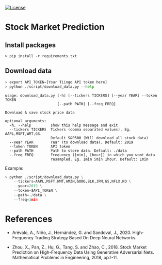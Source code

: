 [![License](https://img.shields.io/badge/License-Apache%202.0-blue.svg)](https://opensource.org/licenses/Apache-2.0)

# Stock Market Prediction

## Install packages

```shell
> pip install -r requirements.txt
```

## Download data

```python
> export API_TOKEN=[Your Tiingo API token here]
> python ./script/download_data.py --help
```

```
usage: download_data.py [-h] [--tickers TICKERS] [--year YEAR] --token TOKEN
                        [--path PATH] [--freq FREQ]

Download & save stock price data

optional arguments:
  -h, --help         show this help message and exit
  --tickers TICKERS  Tickers (comma separated values). Eg. AAPL,MSFT,WMT,GS.
                     Default S&P500 (Will download all stock data)
  --year YEAR        Year (to download data). Default: 2019
  --token TOKEN      API token
  --path PATH        Path to store data. Default: ./data
  --freq FREQ        Frequency ([min], [hour]) in which you want data
                     resampled. Eg. 1min 5min 1hour. Default: 1min
```

Example:

```python
> python ./script/download_data.py \
    --tickers=AAPL,MSFT,WMT,AMZN,GOOG,BLK,JPM,GS,NFLX,KO \
    --year=2019 \
    --token=$API_TOKEN \
    --path=./data \
    --freq=1min
```

# References
- Arévalo, A., Niño, J., Hernández, G. and Sandoval, J., 2020. High-Frequency Trading Strategy Based On Deep Neural Networks.

- Zhou, X., Pan, Z., Hu, G., Tang, S. and Zhao, C., 2018. Stock Market Prediction on High-Frequency Data Using Generative Adversarial Nets. Mathematical Problems in Engineering, 2018, pp.1-11.

